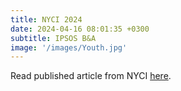 ```yaml
---
title: NYCI 2024
date: 2024-04-16 08:01:35 +0300
subtitle: IPSOS B&A
image: '/images/Youth.jpg'
---
```


Read published article from NYCI [here](https://www.youth.ie/articles/majority-of-young-irish-concerned-over-housing-and-cost-of-living-nyci-report-finds/).
